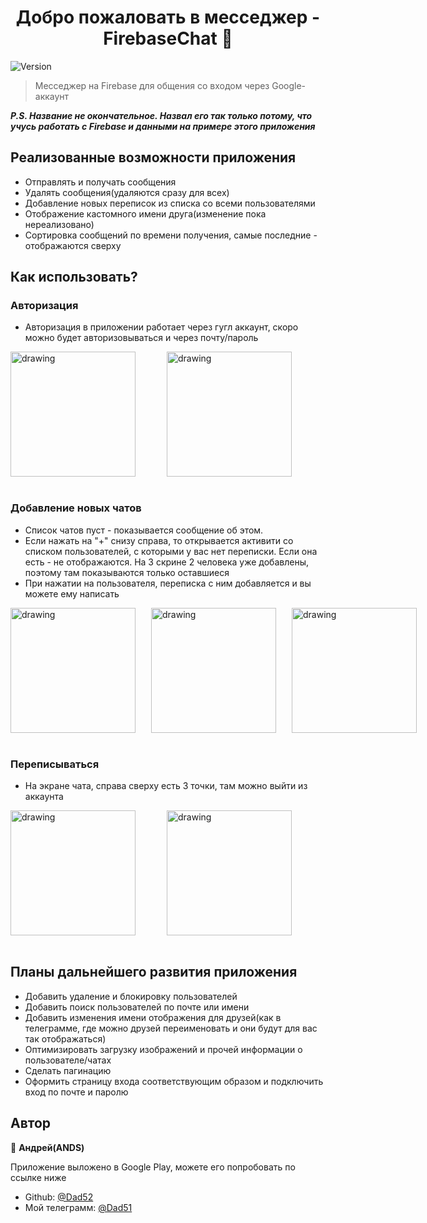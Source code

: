 <h1 align="center">Добро пожаловать в месседжер - FirebaseChat 👋</h1>
<p>
  <img alt="Version" src="https://img.shields.io/badge/version-1.0-blue.svg?cacheSeconds=2592000" />

</p>

> Месседжер на Firebase для общения со входом через Google-аккаунт

***P.S. Название не окончательное. Назвал его так только потому, что учусь работать с Firebase и данными на примере этого приложения***
## Реализованные возможности приложения

* Отправлять и получать сообщения
* Удалять сообщения(удаляются сразу для всех)
* Добавление новых переписок из списка со всеми пользователями
* Отображение кастомного имени друга(изменение пока нереализовано)
* Сортировка сообщений по времени получения, самые последние - отображаются сверху

## Как использовать?
### Авторизация
* Авторизация в приложении работает через гугл аккаунт, скоро можно будет авторизовываться и через почту/пароль

<div style="width: 450px; display: flex; flex-direction: row;justify-content: space-between;">
<img src="https://user-images.githubusercontent.com/93911341/152156642-6d343323-ad06-4d0f-9a5f-cb5e8ff97419.jpg" alt="drawing" width="200"/>
<img src="https://user-images.githubusercontent.com/93911341/152157700-54e9f0ed-f20a-4ab1-86d7-131469836311.png" alt="drawing" width="200"/>
</div>
<br>

### Добавление новых чатов

* Список чатов пуст - показывается сообщение об этом. 
* Если нажать на "+" снизу справа, то открывается активити со списком пользователей, с которыми у вас нет переписки. Если она есть - не отображаются. На 3 скрине 2 человека уже добавлены, поэтому там показываются только оставшиеся
* При нажатии на пользователя, переписка с ним добавляется и вы можете ему написать
<div style="width: 650px;display: flex; flex-direction: row;justify-content: space-between;">
<img src="https://user-images.githubusercontent.com/93911341/152156634-11acb82a-43e3-40fa-a150-1f5dead73f91.jpg" alt="drawing" width="200"/>
<img src="https://user-images.githubusercontent.com/93911341/152156638-19ba720f-0360-4a3a-ab14-7ec60343211d.jpg" alt="drawing" width="200"/>
<img src="https://user-images.githubusercontent.com/93911341/152156641-da34bcfe-27e6-4b79-b513-6eb461f279a3.jpg" alt="drawing" width="200"/>
</div>
<br>

### Переписываться
* На экране чата, справа сверху есть 3 точки, там можно выйти из аккаунта
<div style="width: 450px; display: flex; flex-direction: row;justify-content: space-between;">
<img src="https://user-images.githubusercontent.com/93911341/152156639-1253f806-f02e-4304-b64e-0fd106f82927.jpg" alt="drawing" width="200"/>
<img src="https://user-images.githubusercontent.com/93911341/152156640-8c207b60-40cc-4da7-b390-b0a0c4b89c69.jpg" alt="drawing" width="200"/>
</div>
<br>

## Планы дальнейшего развития приложения
* Добавить удаление и блокировку пользователей
* Добавить поиск пользователей по почте или имени
* Добавить изменения имени отображения для друзей(как в телеграмме, где можно друзей переименовать и они будут для вас так отображаться)
* Оптимизировать загрузку изображений и прочей информации о пользователе/чатах
* Сделать пагинацию
* Оформить страницу входа соответствующим образом и подключить вход по почте и паролю


## Автор

👤 **Андрей(ANDS)**

Приложение выложено в Google Play, можете его попробовать по ссылке ниже

* Github: [@Dad52](https://github.com/Dad52)
* Мой телеграмм: [@Dad51](https://t.me/Dad51)
